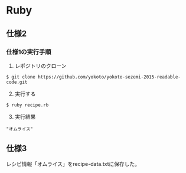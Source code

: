 # Ruby

## 仕様2

### 仕様1の実行手順  


1. レポジトリのクローン

  ```
  $ git clone https://github.com/yokoto/yokoto-sezemi-2015-readable-code.git
  ```

2. 実行する

  ```
  $ ruby recipe.rb
  ```

3. 実行結果

  ```
  "オムライス"
  ```

## 仕様3

レシピ情報「オムライス」をrecipe-data.txtに保存した。
